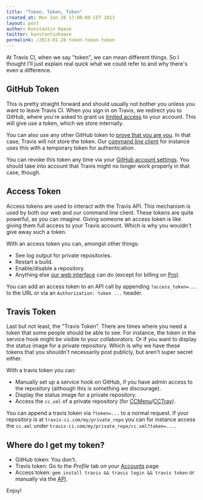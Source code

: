 ```yaml
---
title: "Token, Token, Token"
created_at: Mon Jan 28 17:00:00 CET 2013
layout: post
author: Konstantin Haase
twitter: konstantinhaase
permalink: /2013-01-28-token-token-token
---
```


At Travis CI, when we say "token", we can mean different things. So I thought I'll just explain real quick what we could refer to and why there's even a difference.

## GitHub Token

This is pretty straight forward and should usually not bother you unless you want to leave Travis CI. When you sign in on Travis, we redirect you to GitHub, where you're asked to grant us [limited access](/2013-01-08-new-github-scope) to your account. This will give use a token, which we store internally.

You can also use any other GitHub token to [prove that you are you](https://api.travis-ci.org/docs/#POST%20/auth/github). In that case, Travis will not store the token. Our [command line client](https://github.com/travis-ci/travis) for instance uses this with a temporary token for authentication.

You can revoke this token any time via your [GitHub account settings](https://github.com/settings/applications). You should take into account that Travis might no longer work properly in that case, though.

## Access Token

Access tokens are used to interact with the Travis API. This mechanism is used by both our web and our command line client. These tokens are quite powerful, as you can imagine. Giving someone an access token is like giving them full access to your Travis account. Which is why you wouldn't give away such a token.

With an access token you can, amongst other things:

* See log output for private repositories.
* Restart a build.
* Enable/disable a repository.
* Anything else [our web interface](https://travis-ci.org) can do (except for billing on [Pro](http://travis-ci.com)).

You can add an access token to an API call by appending `?access_token=...` to the URL or via an `Authorization: token ...` header.

## Travis Token

Last but not least, the "Travis Token". There are times where you need a token that some people should be able to see. For instance, the token in the service hook might be visible to your collaborators. Or if you want to display the status image for a private repository. Which is why we have these tokens that you shouldn't necessarily post publicly, but aren't super secret either.

With a travis token you can:

* Manually set up a service hook on GitHub, if you have admin access to the repository (although this is something we discourage).
* Display the status image for a private repository.
* Access the `cc.xml` of a private repository (for [CCMenu](http://ccmenu.sourceforge.net/)/[CCTray](http://confluence.public.thoughtworks.org/display/CCNET/CCTray)).

You can append a travis token via `?token=...` to a normal request. If your repository is at `travis-ci.com/my/private_repo` you can for instance access the `cc.xml` under `travis-ci.com/my/private_repo/cc.xml?token=...`.

## Where do I get my token?

* GitHub token: You don't.
* Travis token: Go to the *Profile* tab on your [Accounts](https://travis-ci.org/profile) page
* Access token: `gem install travis && travis login && travis token` or manually via the [API](https://api.travis-ci.org).

Enjoy!
